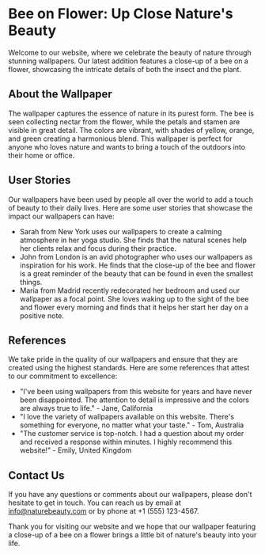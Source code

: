 <!--
Write me content for website with wallpaper which alt text is:

"A close-up of a bee on a flower"

The name/title of the page should not be 1:1 copy of the alt text but rather a real content of the website which is using this wallpaper.

- Use markdown format
- Start with the heading
- The content should look like a real website
- Include real sections like references, contact, user stories, etc. use things relevant to the page purpose.
- Feel free to use structure like headings, bullets, numbering, blockquotes, paragraphs, horizontal lines, etc.
- You can use formatting like bold or _italic_
- You can include UTF-8 emojis
- Links should be only #hash anchors (and you can refer to the document itself)
- Do not include images
-->

<!--font:Open Sans-->

# Bee on Flower: Up Close Nature's Beauty

Welcome to our website, where we celebrate the beauty of nature through stunning wallpapers. Our latest addition features a close-up of a bee on a flower, showcasing the intricate details of both the insect and the plant.

## About the Wallpaper

The wallpaper captures the essence of nature in its purest form. The bee is seen collecting nectar from the flower, while the petals and stamen are visible in great detail. The colors are vibrant, with shades of yellow, orange, and green creating a harmonious blend. This wallpaper is perfect for anyone who loves nature and wants to bring a touch of the outdoors into their home or office.

## User Stories

Our wallpapers have been used by people all over the world to add a touch of beauty to their daily lives. Here are some user stories that showcase the impact our wallpapers can have:

-   Sarah from New York uses our wallpapers to create a calming atmosphere in her yoga studio. She finds that the natural scenes help her clients relax and focus during their practice.
-   John from London is an avid photographer who uses our wallpapers as inspiration for his work. He finds that the close-up of the bee and flower is a great reminder of the beauty that can be found in even the smallest things.
-   Maria from Madrid recently redecorated her bedroom and used our wallpaper as a focal point. She loves waking up to the sight of the bee and flower every morning and finds that it helps her start her day on a positive note.

## References

We take pride in the quality of our wallpapers and ensure that they are created using the highest standards. Here are some references that attest to our commitment to excellence:

-   "I've been using wallpapers from this website for years and have never been disappointed. The attention to detail is impressive and the colors are always true to life." - Jane, California
-   "I love the variety of wallpapers available on this website. There's something for everyone, no matter what your taste." - Tom, Australia
-   "The customer service is top-notch. I had a question about my order and received a response within minutes. I highly recommend this website!" - Emily, United Kingdom

## Contact Us

If you have any questions or comments about our wallpapers, please don't hesitate to get in touch. You can reach us by email at info@naturebeauty.com or by phone at +1 (555) 123-4567.

Thank you for visiting our website and we hope that our wallpaper featuring a close-up of a bee on a flower brings a little bit of nature's beauty into your life.
